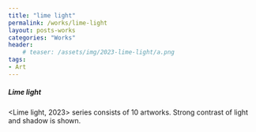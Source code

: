 ```yaml
---
title: "lime light"
permalink: /works/lime-light
layout: posts-works
categories: "Works"
header:
    # teaser: /assets/img/2023-lime-light/a.png
tags:
- Art
--- 
```


##### Lime light
<Lime light, 2023> series consists of 10 artworks.
Strong contrast of light and shadow is shown.

<!-- <section>
    <div class="carousel">
        <div class="carousel__thumbnails">
            <a href="#slide1"><img src="/assets/img/2023-lime-light/aq.png" width="75" height="75" alt="Thumbnail 1"></a>
            <a href="#slide2"><img src="/assets/img/2023-lime-light/bq.png" width="75" height="75" alt="Thumbnail 2"></a>
            <a href="#slide3"><img src="/assets/img/2023-lime-light/cq.png" width="75" height="75" alt="Thumbnail 3"></a>
            <a href="#slide4"><img src="/assets/img/2023-lime-light/dq.png" width="75" height="75" alt="Thumbnail 4"></a>
            <a href="#slide5"><img src="/assets/img/2023-lime-light/eq.png" width="75" height="75" lt="Thumbnail 5"></a>
            <a href="#slide6"><img src="/assets/img/2023-lime-light/fq.png" width="75" height="75" lt="Thumbnail 6"></a>
        </div>
        <div class="carousel__slides">
            <div class="carousel__slide" id="slide1">
                <img src= "/assets/img/2023-lime-light/a.png" alt="Tim Marshall" loading="lazy">
                <figcaption>Jiwon Kim, <> Digital drawing, 2856×2000(px)</figcaption>
            </div>
            <div class="carousel__slide" id="slide2">
                <img src="/assets/img/2023-lime-light/b.png" alt="Christian Joudrey" loading="lazy">
                <figcaption>Jiwon Kim, <> Digital drawing, 1800×3200(px)</figcaption>
            </div>
            <div class="carousel__slide" id="slide3">
                <img src="/assets/img/2023-lime-light/c.png" alt="Steve Carter" loading="lazy">
                <figcaption>Jiwon Kim, <> Digital drawing, 2400×3200(px)</figcaption>
            </div>
            <div class="carousel__slide" id="slide4">
                <img src="/assets/img/2023-lime-light/d.png" alt="Aleksandra Boguslawska" loading="lazy">
                <figcaption>Jiwon Kim, <> Digital drawing, 4000×2000(px)</figcaption>
            </div>
            <div class="carousel__slide" id="slide5">
                <img src="/assets/img/2023-lime-light/e.png" alt="Rosan Harmens" loading="lazy">
                <figcaption>Jiwon Kim, <> Digital drawing, 2502×3582(px)</figcaption>
            </div>
            <div class="carousel__slide" id="slide6">
                <img src="/assets/img/2023-lime-light/f.png" alt="Annie Spratt" loading="lazy">
                <figcaption>Jiwon Kim, <> Digital drawing, 3506×2480(px)</figcaption>
            </div>
        </div>
    </div>
</section> -->
